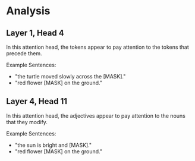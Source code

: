 # Analysis

## Layer 1, Head 4

In this attention head, the tokens appear to pay attention to the tokens that precede them.

Example Sentences:
- "the turtle moved slowly across the [MASK]."
- "red flower [MASK] on the ground."

## Layer 4, Head 11

In this attention head, the adjectives appear to pay attention to the nouns that they modify.

Example Sentences:
- "the sun is bright and [MASK]."
- "red flower [MASK] on the ground."

